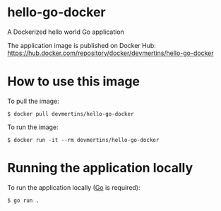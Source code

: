 # hello-go-docker
A Dockerized hello world Go application

The application image is published on Docker Hub:
https://hub.docker.com/repository/docker/devmertins/hello-go-docker

# How to use this image

To pull the image:
```console
$ docker pull devmertins/hello-go-docker
```

To run the image:
```console
$ docker run -it --rm devmertins/hello-go-docker
```

# Running the application locally
To run the application locally ([Go](https://go.dev/dl/) is required):
```console
$ go run .
```
